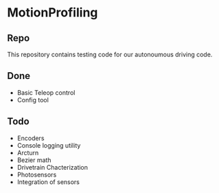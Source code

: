 # MotionProfiling

## Repo
This repository contains testing code for our autonoumous driving code.

## Done
- Basic Teleop control
- Config tool

## Todo
- Encoders
- Console logging utility
- Arcturn
- Bezier math
- Drivetrain Chacterization
- Photosensors
- Integration of sensors
